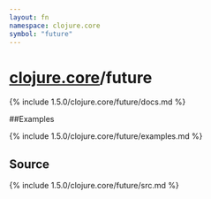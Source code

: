 ```yaml
---
layout: fn
namespace: clojure.core
symbol: "future"
---
```


# [clojure.core](../)/future

{% include 1.5.0/clojure.core/future/docs.md %}

##Examples

{% include 1.5.0/clojure.core/future/examples.md %}
## Source
{% include 1.5.0/clojure.core/future/src.md %}

